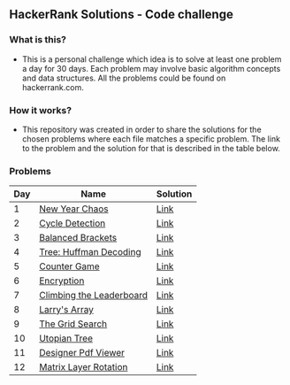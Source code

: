 ## HackerRank Solutions - Code challenge

### What is this?

- This is a personal challenge which idea is to solve at least one problem a day for 30 days. Each problem may involve basic algorithm concepts and data structures. All the problems could be found on hackerrank.com.

### How it works?

- This repository was created in order to share the solutions for the chosen problems where each file matches a specific problem. The link to the problem and the solution for that is described in the table below.

### Problems

| **Day** | **Name**                                                                                                                                                                | **Solution**                                                                                       |
| ------- | ----------------------------------------------------------------------------------------------------------------------------------------------------------------------- | -------------------------------------------------------------------------------------------------- |
| 1       | [New Year Chaos](https://www.hackerrank.com/challenges/new-year-chaos/problem?h_l=interview&playlist_slugs%5B%5D=interview-preparation-kit&playlist_slugs%5B%5D=arrays) | [Link](https://github.com/mauriciomd/hackerrank-solutions/blob/master/new-year-chaos.py)           |
| 2       | [Cycle Detection](https://www.hackerrank.com/challenges/detect-whether-a-linked-list-contains-a-cycle/problem)                                                          | [Link](https://github.com/mauriciomd/hackerrank-solutions/blob/master/cycle-detection.py)          |
| 3       | [Balanced Brackets](https://www.hackerrank.com/challenges/balanced-brackets/problem)                                                                                    | [Link](https://github.com/mauriciomd/hackerrank-solutions/blob/master/balanced-brackets.py)        |
| 4       | [Tree: Huffman Decoding](https://www.hackerrank.com/challenges/tree-huffman-decoding/problem)                                                                           | [Link](https://github.com/mauriciomd/hackerrank-solutions/blob/master/tree-huffman-decoding.py)    |
| 5       | [Counter Game](https://www.hackerrank.com/challenges/counter-game/problem)                                                                                              | [Link](https://github.com/mauriciomd/hackerrank-solutions/blob/master/counter-game.py)             |
| 6       | [Encryption](https://www.hackerrank.com/challenges/encryption/problem)                                                                                                  | [Link](https://github.com/mauriciomd/hackerrank-solutions/blob/master/encryption.py)               |
| 7       | [Climbing the Leaderboard](https://www.hackerrank.com/challenges/climbing-the-leaderboard/problem)                                                                      | [Link](https://github.com/mauriciomd/hackerrank-solutions/blob/master/climbing-the-leaderboard.py) |
| 8       | [Larry's Array](https://www.hackerrank.com/challenges/larrys-array/problem)                                                                                             | [Link](https://github.com/mauriciomd/hackerrank-solutions/blob/master/larrys-array.py)             |
| 9       | [The Grid Search](https://www.hackerrank.com/challenges/the-grid-search/problem)                                                                                        | [Link](https://github.com/mauriciomd/hackerrank-solutions/blob/master/the-grid-search.py)          |
| 10      | [Utopian Tree](https://www.hackerrank.com/challenges/utopian-tree/problem)                                                                                              | [Link](https://github.com/mauriciomd/hackerrank-solutions/blob/master/utopian-tree.py)             |
| 11 | [Designer Pdf Viewer](https://www.hackerrank.com/challenges/designer-pdf-viewer/problem) | [Link](https://github.com/mauriciomd/hackerrank-solutions/blob/master/designer-pdf-viewer.py) |
| 12 | [Matrix Layer Rotation](https://www.hackerrank.com/challenges/matrix-rotation-algo/problem) | [Link](https://github.com/mauriciomd/hackerrank-solutions/blob/master/matrix-rotation-algo.py) |
